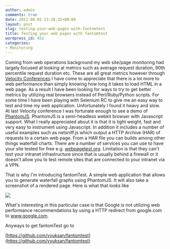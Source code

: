 ```yaml
---
author: admin
comments: true
date: 2011-08-02 13:28:32+00:00
layout: post
slug: testing-your-web-pages-with-fantomtest
title: Testing your web pages with fantomtest
wordpress_id: 452
categories:
- Monitoring
---
```


Coming from web operations background my web site/page monitoring had largely focused at looking at metrics such as average request duration, 90th percentile request duration etc. These are all great metrics however through [Velocity Conferences](http://velocityconf.com/) I have come to appreciate that there is a lot more to web performance than simply knowing how long it takes to load HTML in a web page. As a result I have been looking for ways to try to get better metrics by utilizing real browsers instead of Perl/Ruby/Python scripts. For some time I have been playing with Selenium RC to give me an easy way to test and time my web application. Unfortunately I found it heavy and slow. At last Velocity conference I was fortunate enough to see a demo of [PhantomJS](http://phantomjs.org/). PhantomJS is a semi-headless webkit browser with Javascript support. What I really appreciated about it is that it is light weight, fast and very easy to instrument using Javascript. In addition it includes a number of useful examples such as netsniff.js which output a HTTP Archive (HAR) of requests to a certain web page. From a HAR file you can builds among other things waterfall charts. There are a number of services you can use to have your site tested for free e.g. [webpagetest.org](http://webpagetest.org/). Limitation is that they can't test your intranet infrastructure since that is usually behind a firewall or it doesn't allow you to test remote sites that are connected to your intranet via a VPN.

That is why I'm introducing fantomTest. A simple web application that allows you to generate waterfall graphs using PhantomJS. It will also take a screenshot of a rendered page. Here is what that looks like

[![](http://blog.vuksan.com/wp-content/uploads/2011/08/screenshot2-1024x322.png)](http://blog.vuksan.com/wp-content/uploads/2011/08/screenshot2.png)

What's interesting in this particular case is that Google is not utilizing web performance recommendations by using a HTTP redirect from google.com to www.google.com.

Anyways to get fantomTest go to

[https://github.com/vvuksan/fantomtest](https://github.com/vvuksan/fantomtest)
